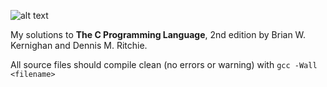 ![alt text](http://bks0.books.google.de/books?id=Yi5FI5QcdmYC&printsec=frontcover&img=1&zoom=1&imgtk=AFLRE71en1bPP8g7DBoj8w1Vq1CpDPFaTUOI7aIJcQ-J7HwYwrCUrMiIZR_55w893pVJs0HIpJgAAgmnan7MVgJkkcsOZSXiD7pw2qVlJ3d9nmMS_CZucvR_6ib-snjrCbf3KATQXPRB "The C Programming Language")

My solutions to **The C Programming Language**, 2nd edition by Brian W. Kernighan and Dennis M. Ritchie.

All source files should compile clean (no errors or warning) with `gcc -Wall <filename>`

